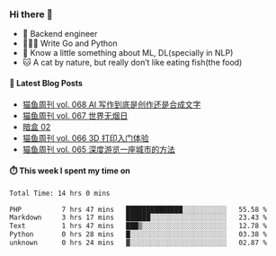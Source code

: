 ### Hi there 👋

- 🔧 Backend engineer
- 👨🏻‍💻 Write Go and Python
- 🔭 Know a little something about ML, DL(specially in NLP)
- 🐱 A cat by nature, but really don’t like eating fish(the food)

#### 📖 Latest Blog Posts
<!-- BLOG-POST-LIST:START -->
- [猫鱼周刊 vol. 068 AI 写作到底是创作还是合成文字](https://ameow.xyz/archives/weekly-068)
- [猫鱼周刊 vol. 067 世界无烟日](https://ameow.xyz/archives/weekly-067)
- [暗盒 02](https://ameow.xyz/archives/film-roll-02)
- [猫鱼周刊 vol. 066 3D 打印入门体验](https://ameow.xyz/archives/weekly-066)
- [猫鱼周刊 vol. 065 深度游览一座城市的方法](https://ameow.xyz/archives/weekly-065)
<!-- BLOG-POST-LIST:END -->

#### ⏱️ This week I spent my time on
<!--START_SECTION:waka-->

```txt
Total Time: 14 hrs 0 mins

PHP          7 hrs 47 mins   ██████████████░░░░░░░░░░░   55.58 %
Markdown     3 hrs 17 mins   ██████░░░░░░░░░░░░░░░░░░░   23.43 %
Text         1 hrs 47 mins   ███▒░░░░░░░░░░░░░░░░░░░░░   12.78 %
Python       0 hrs 28 mins   █░░░░░░░░░░░░░░░░░░░░░░░░   03.38 %
unknown      0 hrs 24 mins   ▓░░░░░░░░░░░░░░░░░░░░░░░░   02.87 %
```

<!--END_SECTION:waka-->

<!--
**LeslieLeung/LeslieLeung** is a ✨ _special_ ✨ repository because its `README.md` (this file) appears on your GitHub profile.

Here are some ideas to get you started:

- 🔭 I’m currently working on ...
- 🌱 I’m currently learning ...
- 👯 I’m looking to collaborate on ...
- 🤔 I’m looking for help with ...
- 💬 Ask me about ...
- 📫 How to reach me: ...
- 😄 Pronouns: ...
- ⚡ Fun fact: ...
-->
